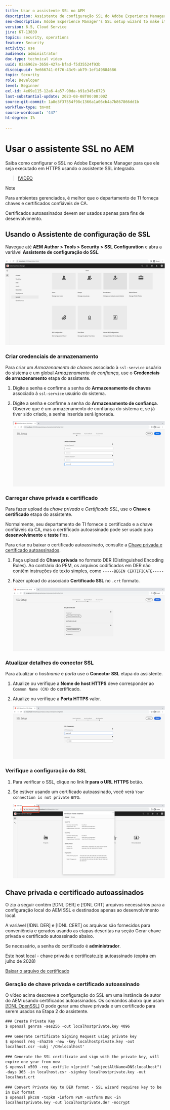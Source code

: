 ```yaml
---
title: Usar o assistente SSL no AEM
description: Assistente de configuração SSL do Adobe Experience Manager para facilitar a configuração de uma instância AEM para execução em HTTPS.
seo-description: Adobe Experience Manager's SSL setup wizard to make it easier to set up an AEM instance to run over HTTPS.
version: 6.5, Cloud Service
jira: KT-13839
topics: security, operations
feature: Security
activity: use
audience: administrator
doc-type: technical video
uuid: 82a6962e-3658-427a-bfad-f5d35524f93b
discoiquuid: 9e666741-0f76-43c9-ab79-1ef149884686
topic: Security
role: Developer
level: Beginner
exl-id: 4e69e115-12a6-4a57-90da-b91e345c6723
last-substantial-update: 2023-08-08T00:00:00Z
source-git-commit: 1a8e3f37554f98c1366a1a06cb4a7b867866dd1b
workflow-type: tm+mt
source-wordcount: '447'
ht-degree: 1%

---
```


# Usar o assistente SSL no AEM

Saiba como configurar o SSL no Adobe Experience Manager para que ele seja executado em HTTPS usando o assistente SSL integrado.

>[!VIDEO](https://video.tv.adobe.com/v/17993?quality=12&learn=on)


>[!NOTE]
>
>Para ambientes gerenciados, é melhor que o departamento de TI forneça chaves e certificados confiáveis de CA.
>
>Certificados autoassinados devem ser usados apenas para fins de desenvolvimento.

## Usando o Assistente de configuração de SSL

Navegue até __AEM Author > Tools > Security > SSL Configuration__ e abra a variável __Assistente de configuração do SSL__.

![Assistente de configuração do SSL](assets/use-the-ssl-wizard/ssl-config-wizard.png)

### Criar credenciais de armazenamento

Para criar um _Armazenamento de chaves_ associado à `ssl-service` usuário do sistema e um global _Armazenamento de confiança_, use o __Credenciais de armazenamento__ etapa do assistente.

1. Digite a senha e confirme a senha do __Armazenamento de chaves__ associado à `ssl-service` usuário do sistema.
1. Digite a senha e confirme a senha do __Armazenamento de confiança__. Observe que é um armazenamento de confiança do sistema e, se já tiver sido criado, a senha inserida será ignorada.

   ![Configuração do SSL - Credenciais de armazenamento](assets/use-the-ssl-wizard/store-credentials.png)

### Carregar chave privada e certificado

Para fazer upload da _chave privada_ e _Certificado SSL_, use o __Chave e certificado__ etapa do assistente.

Normalmente, seu departamento de TI fornece o certificado e a chave confiáveis da CA, mas o certificado autoassinado pode ser usado para __desenvolvimento__ e __teste__ fins.

Para criar ou baixar o certificado autoassinado, consulte a [Chave privada e certificado autoassinados](#self-signed-private-key-and-certificate).

1. Faça upload do __Chave privada__ no formato DER (Distinguished Encoding Rules). Ao contrário do PEM, os arquivos codificados em DER não contêm instruções de texto simples, como `-----BEGIN CERTIFICATE-----`
1. Fazer upload do associado __Certificado SSL__ no `.crt` formato.

   ![Configuração do SSL - Chave privada e certificado](assets/use-the-ssl-wizard/privatekey-and-certificate.png)

### Atualizar detalhes do conector SSL

Para atualizar o _hostname_ e _porta_ use o __Conector SSL__ etapa do assistente.

1. Atualize ou verifique a __Nome de host HTTPS__ deve corresponder ao `Common Name (CN)` do certificado.
1. Atualize ou verifique a __Porta HTTPS__ valor.

   ![Configuração do SSL - Detalhes do conector SSL](assets/use-the-ssl-wizard/ssl-connector-details.png)

### Verifique a configuração do SSL

1. Para verificar o SSL, clique no link __Ir para o URL HTTPS__ botão.
1. Se estiver usando um certificado autoassinado, você verá `Your connection is not private` erro.

   ![Configuração do SSL - Verificar AEM em HTTPS](assets/use-the-ssl-wizard/verify-aem-over-ssl.png)

## Chave privada e certificado autoassinados

O zip a seguir contém [!DNL DER] e [!DNL CRT] arquivos necessários para a configuração local do AEM SSL e destinados apenas ao desenvolvimento local.

A variável [!DNL DER] e [!DNL CERT] os arquivos são fornecidos para conveniência e gerados usando as etapas descritas na seção Gerar chave privada e certificado autoassinado abaixo.

Se necessário, a senha do certificado é **administrador**.

Este host local - chave privada e certificate.zip autoassinado (expira em julho de 2028)

[Baixar o arquivo de certificado](assets/use-the-ssl-wizard/certificate.zip)

### Geração de chave privada e certificado autoassinado

O vídeo acima descreve a configuração do SSL em uma instância de autor do AEM usando certificados autoassinados. Os comandos abaixo que usam [[!DNL OpenSSL]](https://www.openssl.org/) O pode gerar uma chave privada e um certificado para serem usados na Etapa 2 do assistente.

```shell
### Create Private Key
$ openssl genrsa -aes256 -out localhostprivate.key 4096

### Generate Certificate Signing Request using private key
$ openssl req -sha256 -new -key localhostprivate.key -out localhost.csr -subj '/CN=localhost'

### Generate the SSL certificate and sign with the private key, will expire one year from now
$ openssl x509 -req -extfile <(printf "subjectAltName=DNS:localhost") -days 365 -in localhost.csr -signkey localhostprivate.key -out localhost.crt

### Convert Private Key to DER format - SSL wizard requires key to be in DER format
$ openssl pkcs8 -topk8 -inform PEM -outform DER -in localhostprivate.key -out localhostprivate.der -nocrypt
```
